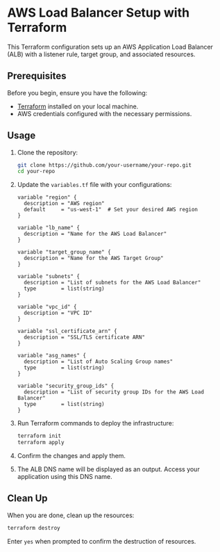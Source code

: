 # AWS Load Balancer Setup with Terraform

This Terraform configuration sets up an AWS Application Load Balancer (ALB) with a listener rule, target group, and associated resources.

## Prerequisites

Before you begin, ensure you have the following:

- [Terraform](https://www.terraform.io/) installed on your local machine.
- AWS credentials configured with the necessary permissions.

## Usage

1. Clone the repository:

    ```bash
    git clone https://github.com/your-username/your-repo.git
    cd your-repo
    ```

2. Update the `variables.tf` file with your configurations:

    ```hcl
    variable "region" {
      description = "AWS region"
      default     = "us-west-1"  # Set your desired AWS region
    }

    variable "lb_name" {
      description = "Name for the AWS Load Balancer"
    }

    variable "target_group_name" {
      description = "Name for the AWS Target Group"
    }

    variable "subnets" {
      description = "List of subnets for the AWS Load Balancer"
      type        = list(string)
    }

    variable "vpc_id" {
      description = "VPC ID"
    }

    variable "ssl_certificate_arn" {
      description = "SSL/TLS certificate ARN"
    }

    variable "asg_names" {
      description = "List of Auto Scaling Group names"
      type        = list(string)
    }

    variable "security_group_ids" {
      description = "List of security group IDs for the AWS Load Balancer"
      type        = list(string)
    }
    ```

3. Run Terraform commands to deploy the infrastructure:

    ```bash
    terraform init
    terraform apply
    ```

4. Confirm the changes and apply them.

5. The ALB DNS name will be displayed as an output. Access your application using this DNS name.

## Clean Up

When you are done, clean up the resources:

```bash
terraform destroy
```

Enter `yes` when prompted to confirm the destruction of resources.

